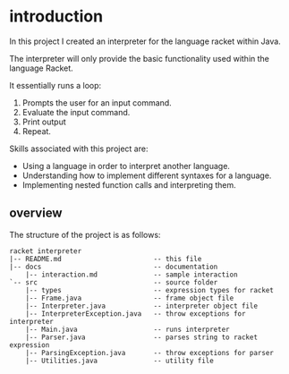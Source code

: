 # introduction

In this project I created an interpreter for the language racket within Java.

The interpreter will only provide the basic functionality used within the language Racket.

It essentially runs a loop:

1. Prompts the user for an input command.
2. Evaluate the input command.
3. Print output
4. Repeat.

Skills associated with this project are:

* Using a language in order to interpret another language.
* Understanding how to implement different syntaxes for a language.
* Implementing nested function calls and interpreting them.

## overview

The structure of the project is as follows:

```text
racket interpreter
|-- README.md                       -- this file
|-- docs                            -- documentation
    |-- interaction.md              -- sample interaction
`-- src                             -- source folder
    |-- types                       -- expression types for racket       
    |-- Frame.java                  -- frame object file
    |-- Interpreter.java            -- interpreter object file 
    |-- InterpreterException.java   -- throw exceptions for interpreter
    |-- Main.java                   -- runs interpreter
    |-- Parser.java                 -- parses string to racket expression
    |-- ParsingException.java       -- throw exceptions for parser
    |-- Utilities.java              -- utility file
```
